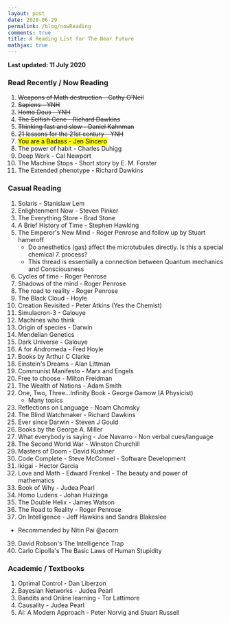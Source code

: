 ```yaml
---
layout: post
date: 2020-06-29
permalink: /blog/nowReading
comments: true
title: A Reading List for The Near Future
mathjax: true
---
```


**Last updated: 11 July 2020**

### **Read Recently / Now Reading**
1. <s>Weapons of Math destruction - Cathy O'Neil</s>
2. <s>Sapiens - YNH</s>
3. <s>Homo Deus - YNH</s>
4. <s>The Selfish Gene - Richard Dawkins</s>
5. <s> Thinking fast and slow - Daniel Kahnman</s>
6. <s>21 lessons for the 21st century - YNH</s>
7. <mark>You are a Badass - Jen Sincero</mark>
8. The power of habit - Charles Duhigg
10. Deep Work - Cal Newport
11. The Machine Stops - Short story by E. M. Forster
9. The Extended phenotype - Richard Dawkins


### **Casual Reading**
1. Solaris - Stanislaw Lem
2. Enlightenment Now - Steven Pinker
3. The Everything Store - Brad Stone
4. A Brief History of Time - Stephen Hawking
5. The Emperor's New Mind - Roger Penrose and follow up by Stuart hameroff
    - Do anesthetics (gas) affect the microtubules directly. Is this a special chemical 7. process?
    - This thread is essentially a connection between Quantum mechanics and Consciousness
6. Cycles of time - Roger Penrose
7. Shadows of the mind - Roger Penrose
8. The road to reality - Roger Penrose
8. The Black Cloud - Hoyle
11. Creation Revisited - Peter Atkins (Yes the Chemist)
12. Simulacron-3 - Galouye
13. Machines who think 
14. Origin of species - Darwin
15. Mendelian Genetics
16. Dark Universe - Galouye
17. A for Andromeda - Fred Hoyle
18. Books by Arthur C Clarke
19. Einstein's Dreams - Alan Littman
20. Communist Manifesto - Marx and Engels
21. Free to choose - Milton Freidman
22. The Wealth of Nations - Adam Smith
23. One, Two, Three...Infinity
Book - George Gamow (A Physicist)
    - Many topics
24. Reflections on Language - Noam Chomsky
25. The Blind Watchmaker - Richard Dawkins
26. Ever since Darwin - Steven J Gould
27. Books by the George A. Miller
28. What everybody is saying - Joe Navarro
        - Non verbal cues/language
29. The Second World War - Winston Churchill
30. Masters of Doom - David Kushner
31. Code Complete - Steve McConnel - Software Development
32. Ikigai - Hector Garcia
33. Love and Math - Edward Frenkel - The beauty and power of mathematics
34. Book of Why - Judea Pearl
35. Homo Ludens - Johan Huizinga
36. The Double Helix - James Watson
37. The Road to Reality - Roger Penrose
38. On Intelligence - Jeff Hawkins and Sandra Blakeslee
- Recommended by Nitin Pai @acorn
39. David Robson's The Intelligence Trap
40. Carlo Cipolla's The Basic Laws of Human Stupidity

### **Academic / Textbooks**
1. Optimal Control - Dan Liberzon
2. Bayesian Networks - Judea Pearl
3. Bandits and Online learning - Tor Lattimore
4. Causality - Judea Pearl 
5. AI: A Modern Approach - Peter Norvig and Stuart Russell

